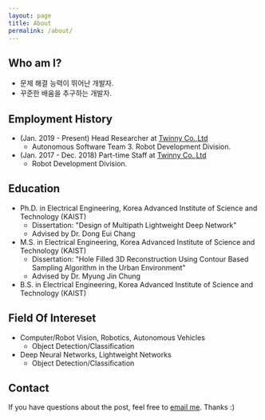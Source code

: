 ```yaml
---
layout: page
title: About
permalink: /about/
---
```

## Who am I?
* 문제 해결 능력이 뛰어난 개발자.
* 꾸준한 배움을 추구하는 개발자.

## Employment History
* (Jan. 2019 - Present) Head Researcher at [Twinny Co.,Ltd](https://twinny.ai/)
    * Autonomous Software Team 3. Robot Development Division.
* (Jan. 2017 - Dec. 2018) Part-time Staff at [Twinny Co.,Ltd](https://twinny.ai/)
    * Robot Development Division.    

## Education
* Ph.D. in Electrical Engineering, Korea Advanced Institute of Science and Technology (KAIST)
    * Dissertation: "Design of Multipath Lightweight Deep Network"
    * Advised by Dr. Dong Eui Chang
* M.S. in Electrical Engineering, Korea Advanced Institute of Science and Technology (KAIST)
    * Dissertation: "Hole Filled 3D Reconstruction Using Contour Based Sampling Algorithm in the Urban Environment"
    * Advised by Dr. Myung Jin Chung
* B.S. in Electrical Engineering, Korea Advanced Institute of Science and Technology (KAIST)

## Field Of Intereset
* Computer/Robot Vision, Robotics, Autonomous Vehicles
    * Object Detection/Classification
* Deep Neural Networks, Lightweight Networks
    * Object Detection/Classification
    
## Contact
If you have questions about the post, feel free to [email me](mailto:undol26@gmail.com). Thanks :)


<!-- ### _config.yml
> Code block will look like this.
```yml
highlighter-theme: monokai //you can change your syntax color scheme.
date_format: "%Y-%M-%D" //and date format.
```

### Screenshots
#### Page
![alt text](/public/img/screenshot-1.png)
#### Articles
![alt text](/public/img/screenshot-2.png)
#### Page - Mobile
![alt text](/public/img/screenshot-m1.png)
#### Page - Articles
![alt text](/public/img/screenshot-m2.png) -->
